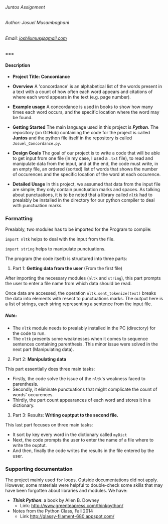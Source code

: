 ###### Juntos Assignment
###### Author: Josuel Musambaghani
###### Email: <joshlixmus@gmail.com>
===

#### Description

- **Project Title: Concordance**
- **Overview**
A 'concordance' is an alphabetical list of the words present in a text with a count of how often each word appears and citations of where each word appears in the text (e.g. page number).

- **Example usage**
A concordance is used in books to show how many times each word occurs, and the specific location where the word may be found.
- **Getting Started**
The main language used in this project is ***Python***. The repository (on GitHub) containing the code for the project is called **Juntos** and the python file itself in the repository is called `Josuel_Concordance.py`. 
- **Design Goals**
The goal of our project is to write a code that will be  able to get input from one file (in my case, I used a `.txt` file), to read and manipulate data from the input, and at the end, the code must write, in an empty file, an ordered (sorted) list of words that shows the number of occurences and the specific location of the word at each occurence.  
- **Detailed Usage**
In this project, we assumed that data from the input file are simple; they only contain punctuation marks and spaces. 
As talking about punctuations, it is to be noted that a library called `nltk` had to prealably be installed in the directory for our python compiler to deal with punctuation marks.  

### Formatting

Prealably, two modules has to be imported for the Program to compile:

`import nltk` helps to deal with the input from the file.

`import string` helps to manipulate punctuations.


The program (the code itself) is structured into three parts: 

1. Part 1: **Getting data from the user** (From the first file)

After importing the necessary modules (`nltk` and `string`), this part prompts the user to enter a file name from which data should be read.

Once data are accessed, the operation `nltk.sent_tokenize(text)` breaks the data into elements with resect to punctuations marks. The output here is a list of strings, each string representing a sentence from the input file. 

##### Note: 

- The `nltk` module needs to prealably installed in the PC (directory) for the code to run.
- The `nltk` presents some weaknesses when it comes to sequence sentences containing parenthesis. This minor issue were solved in the next part (Manipulating data).

2. Part 2: **Manipulating data**

This part essentially does three main tasks:
* Firstly, the code solve the issue of the `nltk`'s weakness faced to parenthesis.
* Secondly, it eliminate punctuations that might complicate  the count of words' occurences.
* Thirdly, the part count appearances of each word and stores it in a dictionary. 
    

3. Part 3: Results: **Writing ouptput to the second file.**

This last part focuses on three main tasks: 
- It sort by key every word in the dictionary called `myDict`
- Next, the code prompts the user to enter the name of a file where to write the ouptut. 
- And then, finally the code writes the results in the file entered by the user.

### Supporting documentation

The project mainly used `for` loops. Outside documentations did not apply. 
However, some materials were helpful to double-check some skills that may have been forgotten about libraries and modules. We have:
* ***Think Python***: a book by Allen B. Downey 
    - Link: <http://www.greenteapress.com/thinkpython/>
* Notes from the Python Class, Fall 2014
    - Link <http://glassy-filament-680.appspot.com/> 


